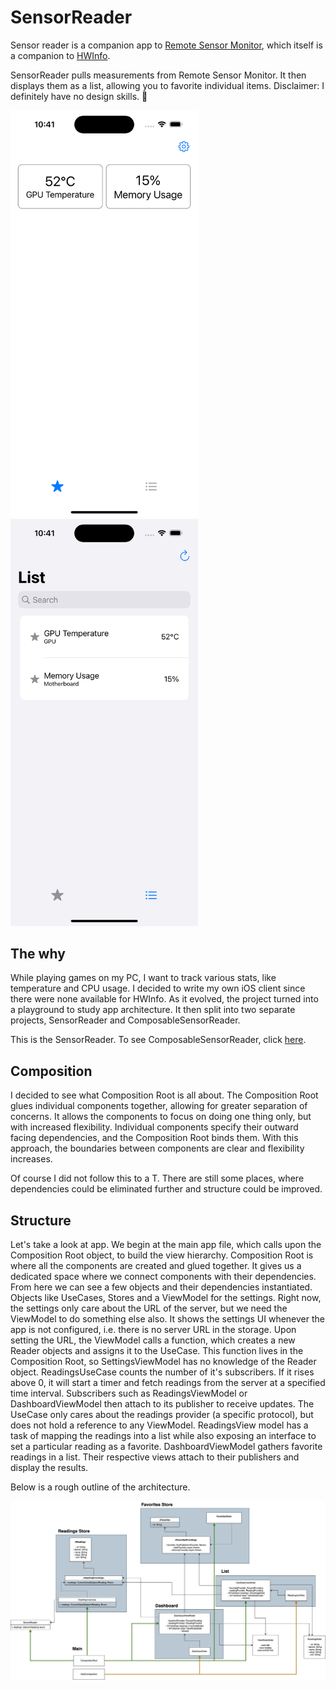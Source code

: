 # SensorReader

Sensor reader is a companion app to [Remote Sensor Monitor](https://www.hwinfo.com/forum/threads/introducing-remote-sensor-monitor-a-restful-web-server.1025/), which itself is a companion to [HWInfo](https://www.hwinfo.com).

SensorReader pulls measurements from Remote Sensor Monitor. It then displays them as a list, allowing you to favorite individual items. Disclaimer: I definitely have no design skills. 🙈

<img src="dashboard.png" alt="dashboard" width="300"/>
<img src="list.png" alt="list" width="300"/>

## The why

While playing games on my PC, I want to track various stats, like temperature and CPU usage.
I decided to write my own iOS client since there were none available for HWInfo. As it evolved, the project turned into a playground to study app architecture. It then split into two separate projects, SensorReader and ComposableSensorReader.

This is the SensorReader. To see ComposableSensorReader, click [here](https://www.github.com/tadelv/ComposableSensorReader).

## Composition

I decided to see what Composition Root is all about. The Composition Root glues individual components together, allowing for greater separation of concerns. It allows the components to focus on doing one thing only, but with increased flexibility. Individual components specify their outward facing dependencies, and the Composition Root binds them. With this approach, the boundaries between components are clear and flexibility increases.

Of course I did not follow this to a T. There are still some places, where dependencies could be eliminated further and structure could be improved. 

## Structure

Let's take a look at app. We begin at the main app file, which calls upon the Composition Root object, to build the view hierarchy.
Composition Root is where all the components are created and glued together. It gives us a dedicated space where we connect components with their dependencies. From here we can see a few objects and their dependencies instantiated. Objects like UseCases, Stores and a ViewModel for the settings. Right now, the settings only care about the URL of the server, but we need the ViewModel to do something else also. It shows the settings UI whenever the app is not configured, i.e. there is no server URL in the storage. Upon setting the URL, the ViewModel calls a function, which creates a new Reader objects and assigns it to the UseCase. This function lives in the Composition Root, so SettingsViewModel has no knowledge of the Reader object.
ReadingsUseCase counts the number of it's subscribers. If it rises above 0, it will start a timer and fetch readings from the server at a specified time interval. Subscribers such as ReadingsViewModel or DashboardViewModel then attach to its publisher to receive updates. The UseCase only cares about the readings provider (a specific protocol), but does not hold a reference to any ViewModel.
ReadingsView model has a task of mapping the readings into a list while also exposing an interface to set a particular reading as a favorite. DashboardViewModel gathers favorite readings in a list.
Their respective views attach to their publishers and display the results.


Below is a rough outline of the architecture.

![Architecture](architecture.jpg)